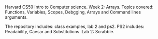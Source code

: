 Harvard CS50 Intro to Computer science.
Week 2: Arrays.
Topics covered:
Functions, Variables, Scopes, Debgging, Arrays
and Command lines arguments.

The repository includes: class examples, lab 2 and ps2. 
PS2 includes:
Readability, Caesar and Substitutions.
Lab 2: Scrabble.